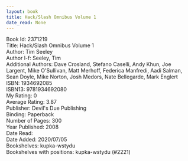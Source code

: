```yaml
---
layout: book
title: Hack/Slash Omnibus Volume 1
date_read: None
---
```


Book Id: 2371219<br />
Title: Hack/Slash Omnibus Volume 1<br />
Author: Tim Seeley<br />
Author l-f: Seeley, Tim<br />
Additional Authors: Dave Crosland, Stefano Caselli, Andy Khun, Joe Largent, Mike O'Sullivan, Matt Merhoff, Federica Manfredi, Aadi Salman, Sean Doyle, Mike Norton, Josh Medors, Nate Bellegarde, Mark Englert<br />
ISBN: 1934692085<br />
ISBN13: 9781934692080<br />
My Rating: 0<br />
Average Rating: 3.87<br />
Publisher: Devil's Due Publishing<br />
Binding: Paperback<br />
Number of Pages: 300<br />
Year Published: 2008<br />
Date Read: <br />
Date Added: 2020/07/05<br />
Bookshelves: kupka-wstydu<br />
Bookshelves with positions: kupka-wstydu (#2221)<br />


